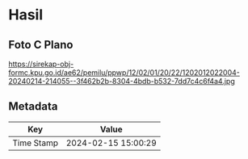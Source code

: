 # Hasil

## Foto C Plano

https://sirekap-obj-formc.kpu.go.id/ae62/pemilu/ppwp/12/02/01/20/22/1202012022004-20240214-214055--3f462b2b-8304-4bdb-b532-7dd7c4c6f4a4.jpg


## Metadata

| Key        | Value               |
| ---------- | ------------------- |
| Time Stamp | 2024-02-15 15:00:29 |



